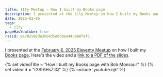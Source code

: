 ```yaml
---
title: 11ty Meetup - How I built my Books page
description: I presented at the 11ty Meetup on how I built my Books page. Here's the video and a link to a PDF of the slides.
date: 2025-02-06
tags:
  - 11ty
pageHasYoutube: true
rssid: 8a782588da3b04d5e0bb6e4430a0fafc
---
```


I presented at the [February 6, 2025 Eleventy Meetup](https://11tymeetup.dev/events/ep-21-book-pages-and-privacy-first-analytics/) on how I built my [Books page](/books/). Here's the video and a [link to a PDF of the slides](<(/assets/pdf/books-page-11tymeetup-020625.pdf)>).

{% set videoTitle = "How I built my Books page with Bob Monsour" %}
{% set videoId = "r2StAHsZllQ" %}
{% include 'youtube.njk' %}
